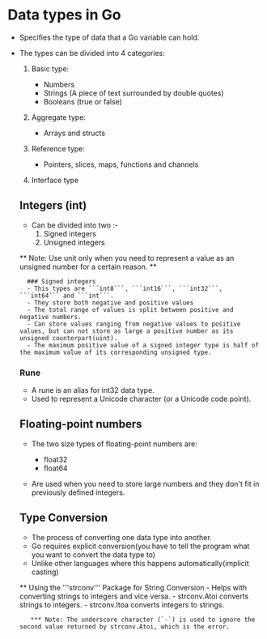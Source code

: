 # Data types in Go
- Specifies the type of data that a Go variable can hold.
- The types can be divided into 4 categories:
    1. Basic type:
        - Numbers
        - Strings (A piece of text surrounded by double quotes)
        - Booleans (true or false)

    2. Aggregate type:
        - Arrays and structs

    3. Reference type:
        - Pointers, slices, maps, functions and channels

    4. Interface type

    ## Integers (int)
    - Can be divided into two :-
        1. Signed integers
        2. Unsigned integers

    ** Note: Use unit only when you need to represent a value as an unsigned number for a certain reason. **


        ### Signed integers
        - This types are ```int8```, ```int16```, ```int32```, ```int64``` and ```int```.
        - They store both negative and positive values
        - The total range of values is split between positive and negative numbers.
        - Can store values ranging from negative values to positive values, but can not store as large a positive number as its unsigned counterpart(uint).
        - The maximum positive value of a signed integer type is half of the maximum value of its corresponding unsigned type.

    ### Rune
    - A rune is an alias for int32 data type.
    - Used to represent a Unicode character (or a Unicode code point).

    ## Floating-point numbers
    - The two size types of floating-point numbers are:
        * float32
        * float64

    - Are used when you need to store large numbers and they don't fit in previously defined integers.

    ## Type Conversion
    - The process of converting one data type into another.
    - Go requires explicit conversion(you have to tell the program what you want to convert the data type to)
    - Unlike other languages where this happens automatically(implicit casting)

    ** Using the '''strconv''' Package for String Conversion
         - Helps with converting strings to integers and vice versa.
         - strconv.Atoi converts strings to integers.
         - strconv.Itoa converts integers to strings.

         *** Note: The underscore character (`-`) is used to ignore the second value returned by strconv.Atoi, which is the error.